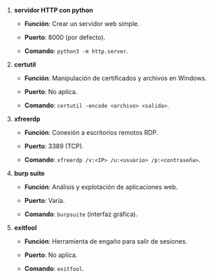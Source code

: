 


1. **servidor HTTP con python**
    
    - **Función**: Crear un servidor web simple.
        
    - **Puerto**: 8000 (por defecto).
        
    - **Comando**: `python3 -m http.server`.
        
2. **certutil**
    
    - **Función**: Manipulación de certificados y archivos en Windows.
        
    - **Puerto**: No aplica.
        
    - **Comando**: `certutil -encode <archivo> <salida>`.
        
3. **xfreerdp**
    
    - **Función**: Conexión a escritorios remotos RDP.
        
    - **Puerto**: 3389 (TCP).
        
    - **Comando**: `xfreerdp /v:<IP> /u:<usuario> /p:<contraseña>`.
        
4. **burp suite**
    
    - **Función**: Análisis y explotación de aplicaciones web.
        
    - **Puerto**: Varía.
        
    - **Comando**: `burpsuite` (interfaz gráfica).
        
5. **exitfool**
    
    - **Función**: Herramienta de engaño para salir de sesiones.
        
    - **Puerto**: No aplica.
        
    - **Comando**: `exitfool`.